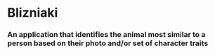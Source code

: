 # Blizniaki

### An application that identifies the animal most similar to a person based on their photo and/or set of character traits

